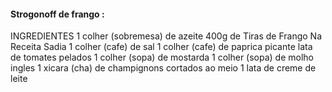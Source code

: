 #### Strogonoff de frango :

INGREDIENTES
1 colher (sobremesa) de azeite
400g de Tiras de Frango Na Receita Sadia
1 colher (cafe) de sal
1 colher (cafe) de paprica picante
 lata de tomates pelados
1 colher (sopa) de mostarda
1 colher (sopa) de molho ingles
1 xicara (cha) de champignons cortados ao meio
1 lata de creme de leite



